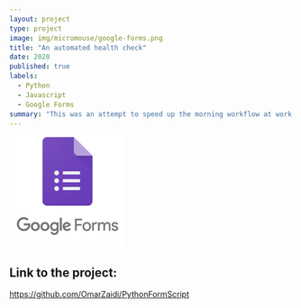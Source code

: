 ```yaml
---
layout: project
type: project
image: img/micromouse/google-forms.png
title: "An automated health check"
date: 2020
published: true
labels:
  - Python
  - Javascript
  - Google Forms
summary: "This was an attempt to speed up the morning workflow at work during COVID"
---
```

<div class="text-center p-4">
  <img width="200px" src="../img/micromouse/google-forms.png" class="img-thumbnail" >
</div>



## Link to the project:
https://github.com/OmarZaidi/PythonFormScript
